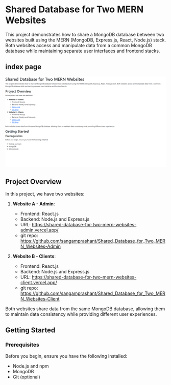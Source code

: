 # Shared Database for Two MERN Websites

This project demonstrates how to share a MongoDB database between two websites built using the MERN (MongoDB, Express.js, React, Node.js) stack. Both websites access and manipulate data from a common MongoDB database while maintaining separate user interfaces and frontend stacks.

## index page 
 [![Demo Video](./Screenshot%20(21).png)](https://sangamprashant.github.io/Shared_Database_for_Two_MERN_Websites-Admin/)
## Project Overview

In this project, we have two websites:

1. **Website A - Admin**:
   - Frontend: React.js
   - Backend: Node.js and Express.js
   - URL: https://shared-database-for-two-mern-websites-admin.vercel.app/
   - git repo: https://github.com/sangamprashant/Shared_Database_for_Two_MERN_Websites-Admin

2. **Website B - Clients**:
   - Frontend: React.js
   - Backend: Node.js and Express.js
   - URL: https://shared-database-for-two-mern-websites-client.vercel.app/
   - git repo: https://github.com/sangamprashant/Shared_Database_for_Two_MERN_Websites-Client

Both websites share data from the same MongoDB database, allowing them to maintain data consistency while providing different user experiences.

## Getting Started

### Prerequisites

Before you begin, ensure you have the following installed:

- Node.js and npm
- MongoDB
- Git (optional)

